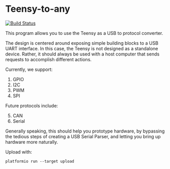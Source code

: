 # Teensy-to-any

[![Build Status](https://travis-ci.org/ramonaoptics/teensy-to-any.svg?branch=master)](https://travis-ci.org/ramonaoptics/teensy-to-any)

This program allows you to use the Teensy as a USB to protocol converter.

The design is centered around exposing simple building blocks to a USB UART interface.
In this case, the Teensy is not designed as a standalone device. Rather, it should always be used with 
a host computer that sends requests to accomplish different actions.

Currently, we support:

1. GPIO
2. I2C
3. PWM
4. SPI

Future protocols include:

5. CAN
6. Serial

Generally speaking, this should help you prototype hardware, by bypassing the tedious steps of creating a USB Serial Parser, and letting you bring up hardware more naturally.

Upload with:
```
platformio run --target upload
```

